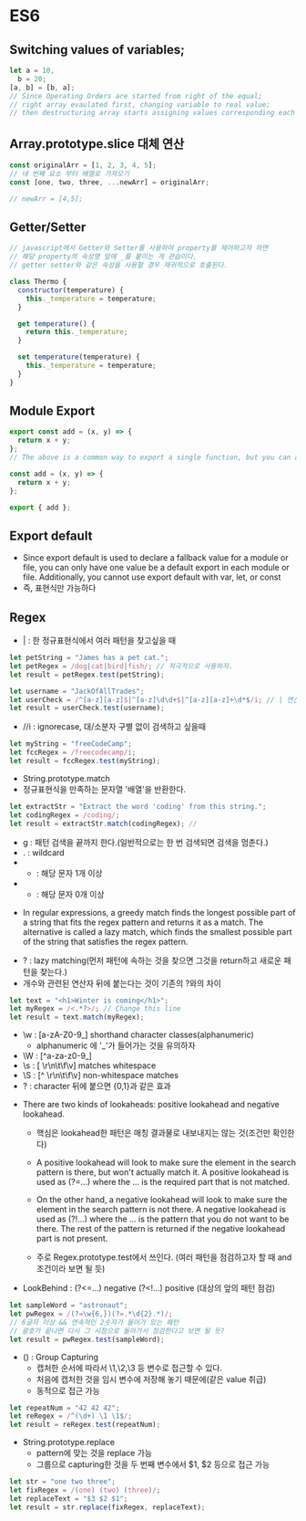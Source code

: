 # ES6

## Switching values of variables;

```javascript
let a = 10,
  b = 20;
[a, b] = [b, a];
// Since Operating Orders are started from right of the equal;
// right array evaulated first, changing variable to real value;
// then destructuring array starts assigning values corresponding each index
```

## Array.prototype.slice 대체 연산

```javascript
const originalArr = [1, 2, 3, 4, 5];
// 네 번째 요소 부터 배열로 가져오기
const [one, two, three, ...newArr] = originalArr;

// newArr = [4,5];
```

## Getter/Setter

```javascript
// javascript에서 Getter와 Setter를 사용하여 property를 제어하고자 하면
// 해당 property의 속성명 앞에 _를 붙이는 게 관습이다.
// getter setter와 같은 속성을 사용할 경우 재귀적으로 호출된다.

class Thermo {
  constructor(temperature) {
    this._temperature = temperature;
  }

  get temperature() {
    return this._temperature;
  }

  set temperature(temperature) {
    this._temperature = temperature;
  }
}
```

## Module Export

```javascript
export const add = (x, y) => {
  return x + y;
};
// The above is a common way to export a single function, but you can achieve the same thing like this:

const add = (x, y) => {
  return x + y;
};

export { add };
```

## Export default

- Since export default is used to declare a fallback value for a module or file, you can only have one value be a default export in each module or file. Additionally, you cannot use export default with var, let, or const
- 즉, 표현식만 가능하다

## Regex

- | : 한 정규표현식에서 여러 패턴을 찾고싶을 때

```javascript
let petString = "James has a pet cat.";
let petRegex = /dog|cat|bird|fish/; // 적극적으로 사용하자.
let result = petRegex.test(petString);
```

```javascript
let username = "JackOfAllTrades";
let userCheck = /^[a-z][a-z]$|^[a-z]\d\d+$|^[a-z][a-z]+\d*$/i; // | 연산자 활용 case
let result = userCheck.test(username);
```

- //i : ignorecase, 대/소분자 구별 없이 검색하고 싶을때

```javascript
let myString = "freeCodeCamp";
let fccRegex = /freecodecamp/i;
let result = fccRegex.test(myString);
```

- String.prototype.match
- 정규표현식을 만족하는 문자열 '배열'을 반환한다.

```javascript
let extractStr = "Extract the word 'coding' from this string.";
let codingRegex = /coding/;
let result = extractStr.match(codingRegex); //
```

- g : 패턴 검색을 끝까지 한다.(일반적으로는 한 번 검색되면 검색을 멈춘다.)
- . : wildcard
- - : 해당 문자 1개 이상
- - : 해당 문자 0개 이상

* In regular expressions, a greedy match finds the longest possible part of a string that fits the regex pattern and returns it as a match. The alternative is called a lazy match, which finds the smallest possible part of the string that satisfies the regex pattern.

- ? : lazy matching(먼저 패턴에 속하는 것을 찾으면 그것을 return하고 새로운 패턴을 찾는다.)
- 개수와 관련된 연산자 뒤에 붙는다는 것이 기존의 ?와의 차이

```javascript
let text = "<h1>Winter is coming</h1>";
let myRegex = /<.*?>/; // Change this line
let result = text.match(myRegex);
```

- \w : [a-zA-Z0-9_] shorthand character classes(alphanumeric)
  - alphanumeric 에 '\_'가 들어가는 것을 유의하자
- \W : [^a-za-z0-9_]
- \s : [ \r\n\t\f\v] matches whitespace
- \S : [^ \r\n\t\f\v] non-whitespace matches
- ? : character 뒤에 붙으면 {0,1}과 같은 효과

* There are two kinds of lookaheads: positive lookahead and negative lookahead.

  - 핵심은 lookahead한 패턴은 매칭 결과물로 내보내지는 않는 것(조건만 확인한다)

  - A positive lookahead will look to make sure the element in the search pattern is there, but won't actually match it. A positive lookahead is used as (?=...) where the ... is the required part that is not matched.

  - On the other hand, a negative lookahead will look to make sure the element in the search pattern is not there. A negative lookahead is used as (?!...) where the ... is the pattern that you do not want to be there. The rest of the pattern is returned if the negative lookahead part is not present.
  - 주로 Regex.prototype.test에서 쓰인다. (여러 패턴을 점검하고자 할 때 and 조건이라 보면 될 듯)

* LookBehind : (?<=...) negative (?<!...) positive (대상의 앞의 패턴 점검)

```javascript
let sampleWord = "astronaut";
let pwRegex = /(?=\w{6,})(?=.*\d{2}.*)/;
// 6글자 이상 && 연속적인 2숫자가 들어가 있는 패턴
// 괄호가 끝나면 다시 그 시점으로 돌아가서 점검한다고 보면 될 듯?
let result = pwRegex.test(sampleWord);
```

- () : Group Capturing
  - 캡처한 순서에 따라서 \1,\2,\3 등 변수로 접근할 수 있다.
  - 처음에 캡처한 것을 임시 변수에 저장해 놓기 때문에(같은 value 취급)
  - 동적으로 접근 가능

```javascript
let repeatNum = "42 42 42";
let reRegex = /^(\d+) \1 \1$/;
let result = reRegex.test(repeatNum);
```

- String.prototype.replace
  - pattern에 맞는 것을 replace 가능
  - 그룹으로 capturing한 것을 두 번째 변수에서 $1, $2 등으로 접근 가능

```javascript
let str = "one two three";
let fixRegex = /(one) (two) (three)/;
let replaceText = "$3 $2 $1";
let result = str.replace(fixRegex, replaceText);
```
